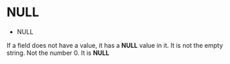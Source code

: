 # NULL

* NULL

If a field does not have a value, it has a **NULL** value in it. It is not the empty string. Not the number 0. It is **NULL**


